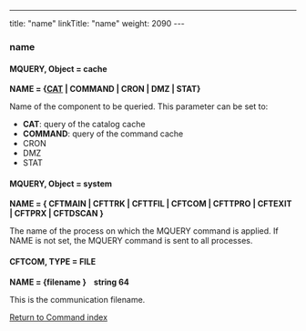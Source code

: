 ---
title: "name"
linkTitle: "name"
weight: 2090
---<span id="name"></span>

### name

#### MQUERY, Object = cache

****NAME = {<u>CAT</u>
&#124; COMMAND &#124; CRON &#124; DMZ &#124; STAT}****

Name of the component to be queried.
This parameter can be set to:

- ****CAT****: query of the catalog cache
- ****COMMAND****: query of the command cache
- CRON
- DMZ
- STAT

<span id="name_CFTCOM"></span>

#### MQUERY, Object = system

****NAME = { CFTMAIN &#124; CFTTRK &#124; CFTTFIL &#124; CFTCOM &#124; CFTTPRO &#124; CFTEXIT &#124; CFTPRX &#124; CFTDSCAN }****

The name of the process on which the MQUERY command is applied. If NAME is not set, the MQUERY command is sent to all processes.

#### CFTCOM, TYPE = FILE

****NAME = {filename
}    string
64****

This is the communication filename.

[Return to Command index](../../)
